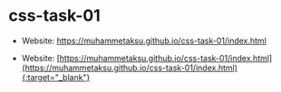 # **css-task-01**

- Website: <a target="_blank" href="https://muhammetaksu.github.io/css-task-01/index.html">https://muhammetaksu.github.io/css-task-01/index.html</a>

- Website: [https://muhammetaksu.github.io/css-task-01/index.html](https://muhammetaksu.github.io/css-task-01/index.html){:target="_blank"}